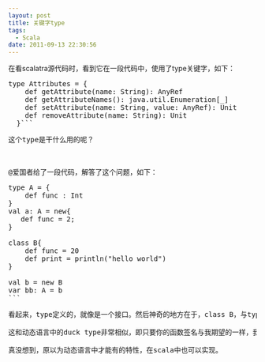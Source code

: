 ```yaml
---
layout: post
title: 关键字type
tags:
  - Scala
date: 2011-09-13 22:30:56
---
```


在看scalatra源代码时，看到它在一段代码中，使用了type关键字，如下：
<pre class="csharpcode">type Attributes = {
    def getAttribute(name: String): AnyRef
    def getAttributeNames(): java.util.Enumeration[_]
    def setAttribute(name: String, <span class="kwrd">value</span>: AnyRef): Unit
    def removeAttribute(name: String): Unit
  }```
<p>这个type是干什么用的呢？

<span id="more-193"></span>
<p>@爱国者给了一段代码，解答了这个问题，如下：
<pre class="csharpcode">type A = {
    def func : Int
}
val a: A = <span class="kwrd">new</span>{
   def func = 2;
}

<span class="kwrd">class</span> B{
    def func = 20
    def print = println(<span class="str">"hello world"</span>)
}

val b = <span class="kwrd">new</span> B
var bb: A = b
```
<p>看起来，type定义的，就像是一个接口。然后神奇的地方在于，class B，与type A看起来并没有任何关系，但是它却能赋给A！仅仅是因为A定义的函数，B也有

这和动态语言中的duck type非常相似，即只要你的函数签名与我期望的一样，我就可以把你当作另一个类型来使用。不同的是，scala还让它拥有了静态编译的优点。

真没想到，原以为动态语言中才能有的特性，在scala中也可以实现。